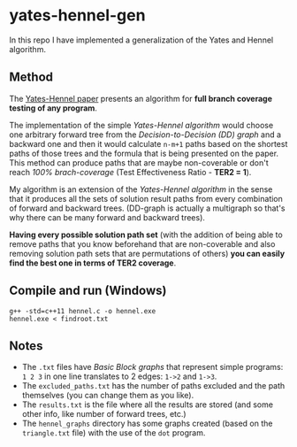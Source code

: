 # yates-hennel-gen

In this repo I have implemented a generalization of the Yates and Hennel algorithm.

## Method

The [Yates-Hennel paper](https://github.com/bblodfon/yates-hennel-generalization/blob/master/doc/Yates-Hennel%20paper.pdf) presents an algorithm for **full branch coverage testing of any program**.

The implementation of the simple *Yates-Hennel algorithm* would choose one arbitrary forward tree from
the *Decision-to-Decision (DD) graph* and a backward one and then it would calculate `n-m+1` paths based
on the shortest paths of those trees and the formula that is being presented on the paper.
This method can produce paths that are maybe non-coverable or don't reach *100% brach-coverage* (Test Effectiveness Ratio - **TER2 = 1**).

My algorithm is an extension of the *Yates-Hennel algorithm* in the sense that it produces all the sets of solution result paths from every combination of forward and backward trees. (DD-graph is actually a multigraph so that's why there can be many forward and backward trees).

**Having every possible solution path set** (with the addition of being able to remove paths that you know beforehand that are non-coverable and also removing solution path sets that are permutations of others) **you can easily find the best one in terms of TER2 coverage**.

## Compile and run (Windows)

```
g++ -std=c++11 hennel.c -o hennel.exe
hennel.exe < findroot.txt
```

## Notes

- The `.txt` files have *Basic Block graphs* that represent simple programs: `1 2 3` in one line translates to 2 edges: `1->2` and `1->3`.
- The `excluded_paths.txt` has the number of paths excluded and the path themselves (you can change them as you like).
- The `results.txt` is the file where all the results are stored (and some other info, like number of forward trees, etc.)
- The `hennel_graphs` directory has some graphs created (based on the `triangle.txt` file) with the use of the `dot` program.
